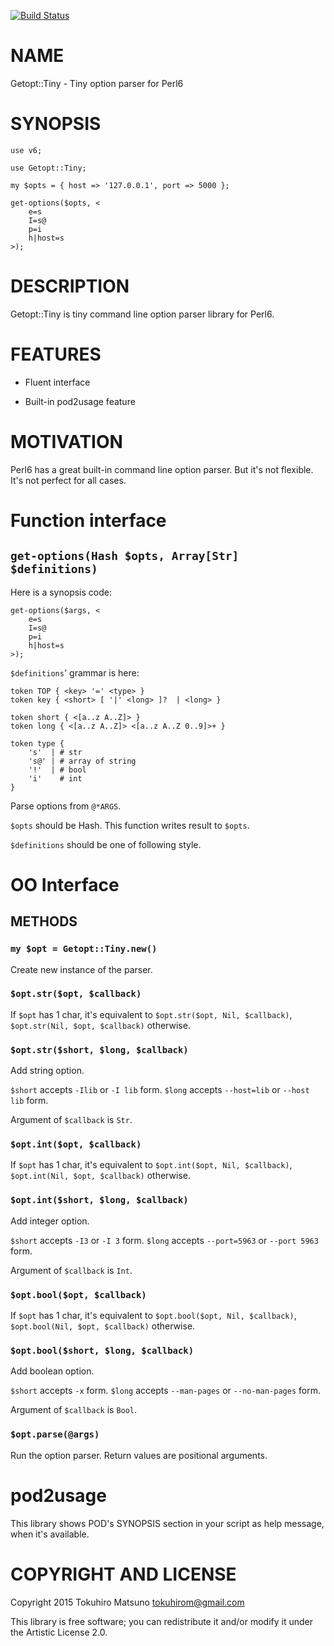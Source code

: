 [![Build Status](https://travis-ci.org/tokuhirom/p6-Getopt-Tiny.svg?branch=master)](https://travis-ci.org/tokuhirom/p6-Getopt-Tiny)

NAME
====

Getopt::Tiny - Tiny option parser for Perl6

SYNOPSIS
========

    use v6;

    use Getopt::Tiny;

    my $opts = { host => '127.0.0.1', port => 5000 };

    get-options($opts, <
        e=s
        I=s@
        p=i
        h|host=s
    >);

DESCRIPTION
===========

Getopt::Tiny is tiny command line option parser library for Perl6.

FEATURES
========

  * Fluent interface

  * Built-in pod2usage feature

MOTIVATION
==========

Perl6 has a great built-in command line option parser. But it's not flexible. It's not perfect for all cases.

Function interface
==================

`get-options(Hash $opts, Array[Str] $definitions)`
--------------------------------------------------

Here is a synopsis code:

    get-options($args, <
        e=s
        I=s@
        p=i
        h|host=s
    >);

`$definitions`' grammar is here:

    token TOP { <key> '=' <type> }
    token key { <short> [ '|' <long> ]?  | <long> }

    token short { <[a..z A..Z]> }
    token long { <[a..z A..Z]> <[a..z A..Z 0..9]>+ }

    token type {
        's'  | # str
        's@' | # array of string
        '!'  | # bool
        'i'    # int
    }

Parse options from `@*ARGS`.

`$opts` should be Hash. This function writes result to `$opts`.

`$definitions` should be one of following style.

OO Interface
============

METHODS
-------

### `my $opt = Getopt::Tiny.new()`

Create new instance of the parser.

### `$opt.str($opt, $callback)`

If `$opt` has 1 char, it's equivalent to `$opt.str($opt, Nil, $callback)`, `$opt.str(Nil, $opt, $callback)` otherwise.

### `$opt.str($short, $long, $callback)`

Add string option.

`$short` accepts `-Ilib` or `-I lib` form. `$long` accepts `--host=lib` or `--host lib` form.

Argument of `$callback` is `Str`.

### `$opt.int($opt, $callback)`

If `$opt` has 1 char, it's equivalent to `$opt.int($opt, Nil, $callback)`, `$opt.int(Nil, $opt, $callback)` otherwise.

### `$opt.int($short, $long, $callback)`

Add integer option.

`$short` accepts `-I3` or `-I 3` form. `$long` accepts `--port=5963` or `--port 5963` form.

Argument of `$callback` is `Int`.

### `$opt.bool($opt, $callback)`

If `$opt` has 1 char, it's equivalent to `$opt.bool($opt, Nil, $callback)`, `$opt.bool(Nil, $opt, $callback)` otherwise.

### `$opt.bool($short, $long, $callback)`

Add boolean option.

`$short` accepts `-x` form. `$long` accepts `--man-pages` or `--no-man-pages` form.

Argument of `$callback` is `Bool`.

### `$opt.parse(@args)`

Run the option parser. Return values are positional arguments.

pod2usage
=========

This library shows POD's SYNOPSIS section in your script as help message, when it's available.

COPYRIGHT AND LICENSE
=====================

Copyright 2015 Tokuhiro Matsuno <tokuhirom@gmail.com>

This library is free software; you can redistribute it and/or modify it under the Artistic License 2.0.
